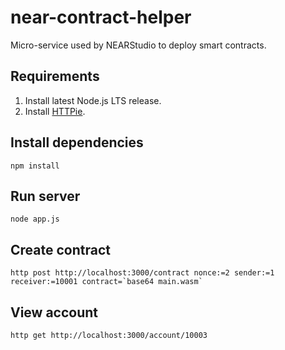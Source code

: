 # near-contract-helper
Micro-service used by NEARStudio to deploy smart contracts.

## Requirements 

1) Install latest Node.js LTS release.
2) Install [HTTPie](http://httpie.org/).

## Install dependencies

```
npm install
```

## Run server

```
node app.js
```

## Create contract

```
http post http://localhost:3000/contract nonce:=2 sender:=1 receiver:=10001 contract=`base64 main.wasm`
```

## View account

```
http get http://localhost:3000/account/10003
```